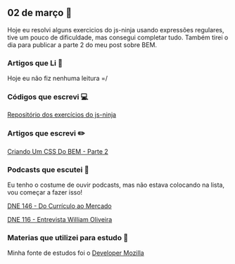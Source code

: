 ## 02 de março :pushpin:

Hoje eu resolvi alguns exercicios do js-ninja usando expressões regulares, tive um pouco de dificuldade, mas consegui completar tudo. Também tirei o dia para publicar a parte 2 do meu post sobre BEM. 

### Artigos que Li :newspaper:

Hoje eu não fiz nenhuma leitura =/ 


### Códigos que escrevi :computer:


[Repositório dos exercícios do js-ninja](https://github.com/crisgon/curso-javascript-ninja)

### Artigos que escrevi :pencil2:

[Criando Um CSS Do BEM - Parte 2](https://crisgon.github.io/posts/Criando-Um-CSS-Do-BEM-Parte-2/)


### Podcasts que escutei :musical_note:

Eu tenho o costume de ouvir podcasts, mas não estava colocando na lista, vou começar a fazer isso!

[DNE 146 - Do Currículo ao Mercado](https://devnaestrada.com.br/2018/03/02/do-curriculo-ao-mercado.html)

[DNE 116 - Entrevista William Oliveira](https://devnaestrada.com.br/2017/08/04/william-oliveira.html)

### Materias que utilizei para estudo :scroll:

Minha fonte de estudos foi o [Developer Mozilla](https://developer.mozilla.org/pt-BR/docs)









